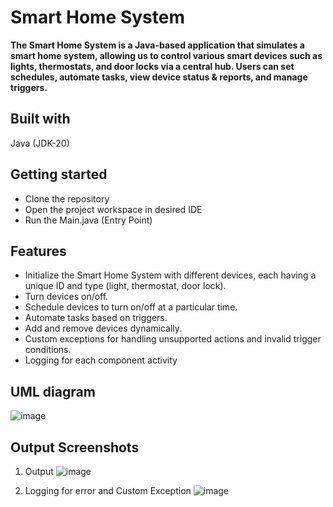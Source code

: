 # Smart Home System
**The Smart Home System is a Java-based application that simulates a smart home system, allowing us to control various smart devices such as lights, thermostats, and door locks via a central hub. Users can set schedules, automate tasks, view device status & reports, and manage triggers.**

## Built with
Java (JDK-20)

## Getting started
- Clone the repository
- Open the project workspace in desired IDE
- Run the Main.java (Entry Point)
  
## Features
- Initialize the Smart Home System with different devices, each having a unique ID and type (light, thermostat, door lock).
- Turn devices on/off.
- Schedule devices to turn on/off at a particular time.
- Automate tasks based on triggers.
- Add and remove devices dynamically.
- Custom exceptions for handling unsupported actions and invalid trigger conditions.
- Logging for each component activity

## UML diagram
![image](https://github.com/deveshparmar/Educational_Initiatives/assets/81907545/4a6a5f9e-a547-4d0a-a774-923e461d58ed)

## Output Screenshots
1) Output
![image](https://github.com/deveshparmar/Educational_Initiatives/assets/81907545/64afc0cd-d541-4fff-b59a-b7027cad4ac1)

2) Logging for error and Custom Exception
![image](https://github.com/deveshparmar/Educational_Initiatives/assets/81907545/f695b6e4-d4ea-4c34-a027-b50bff8b8014)


